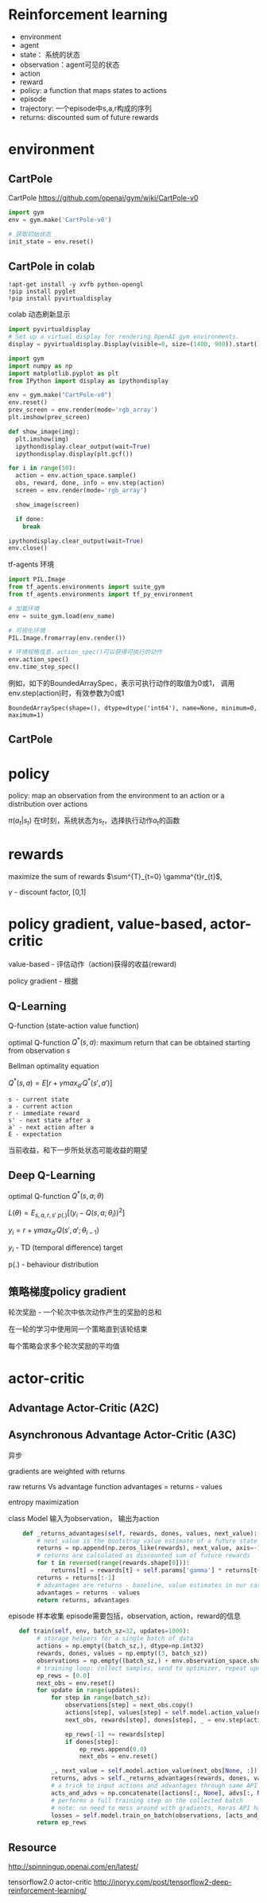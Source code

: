 
# Reinforcement learning

- environment
- agent
- state： 系统的状态
- observation：agent可见的状态
- action
- reward
- policy: a function that maps states to actions
- episode
- trajectory: 一个episode中s,a,r构成的序列
- returns: discounted sum of future rewards

# environment

## CartPole
CartPole https://github.com/openai/gym/wiki/CartPole-v0
```python
import gym
env = gym.make('CartPole-v0')

# 获取初始状态
init_state = env.reset()
```



## CartPole in colab 
```
!apt-get install -y xvfb python-opengl
!pip install pyglet
!pip install pyvirtualdisplay
```

colab 动态刷新显示
```python
import pyvirtualdisplay
# Set up a virtual display for rendering OpenAI gym environments.
display = pyvirtualdisplay.Display(visible=0, size=(1400, 900)).start()

import gym
import numpy as np
import matplotlib.pyplot as plt
from IPython import display as ipythondisplay

env = gym.make("CartPole-v0")
env.reset()
prev_screen = env.render(mode='rgb_array')
plt.imshow(prev_screen)

def show_image(img):
  plt.imshow(img)
  ipythondisplay.clear_output(wait=True)
  ipythondisplay.display(plt.gcf())

for i in range(50):
  action = env.action_space.sample()
  obs, reward, done, info = env.step(action)
  screen = env.render(mode='rgb_array')

  show_image(screen)

  if done:
    break

ipythondisplay.clear_output(wait=True)
env.close()
```

tf-agents 环境
```python
import PIL.Image
from tf_agents.environments import suite_gym
from tf_agents.environments import tf_py_environment

# 加载环境
env = suite_gym.load(env_name)

# 可视化环境
PIL.Image.fromarray(env.render())

# 环境规格信息，action_spec()可以获得可执行的动作
env.action_spec()
env.time_step_spec()
```
例如，如下的BoundedArraySpec，表示可执行动作的取值为0或1， 调用env.step(action)时，有效参数为0或1
```
BoundedArraySpec(shape=(), dtype=dtype('int64'), name=None, minimum=0, maximum=1)
```

## CartPole



# policy
policy: map an observation from the environment to an action or a distribution over actions

$\pi(a_t|s_t)$ 在t时刻，系统状态为$s_t$，选择执行动作$a_t$的函数



# rewards
maximize the sum of rewards $\sum^{T}_{t=0} \gamma^{t}r_{t}$, 

$\gamma$ - discount factor, [0,1]

# policy gradient, value-based, actor-critic
value-based - 评估动作（action)获得的收益(reward)

policy gradient - 根据


## Q-Learning
Q-function (state-action value function)

optimal Q-function $Q^{*}(s, a)$: maximum return that can be obtained starting from observation $s$

Bellman optimality equation

$Q^{*}(s, a) = E [ r + \gamma max_{a'}Q^*(s', a')]$

```
s - current state
a - current action
r - immediate reward
s' - next state after a
a' - next action after a
E - expectation 
```

当前收益，和下一步所处状态可能收益的期望


## Deep Q-Learning

optimal Q-function $Q^{*}(s, a; \theta)$

$L(\theta) = E_{s,a,r,s' ~p(.)}[(y_i - Q(s,a;\theta_i))^2]$ 

$y_i = r + \gamma max_{a'}Q(s', a';\theta_{i-1})$

$y_i$ - TD (temporal difference) target

p(.) -  behaviour distribution

## 策略梯度policy gradient

轮次奖励 - 一个轮次中依次动作产生的奖励的总和

在一轮的学习中使用同一个策略直到该轮结束

每个策略会求多个轮次奖励的平均值


# actor-critic

## Advantage Actor-Critic (A2C)
## Asynchronous Advantage Actor-Critic (A3C)
异步

gradients are weighted with returns

raw returns Vs advantage function
advantages = returns - values

entropy maximization

class Model
输入为observation， 输出为action


```python
    def _returns_advantages(self, rewards, dones, values, next_value):
        # next_value is the bootstrap value estimate of a future state (the critic)
        returns = np.append(np.zeros_like(rewards), next_value, axis=-1)
        # returns are calculated as discounted sum of future rewards
        for t in reversed(range(rewards.shape[0])):
            returns[t] = rewards[t] + self.params['gamma'] * returns[t+1] * (1-dones[t])
        returns = returns[:-1]
        # advantages are returns - baseline, value estimates in our case
        advantages = returns - values
        return returns, advantages
```

episode 样本收集
episode需要包括，observation, action，reward的信息


```python
   def train(self, env, batch_sz=32, updates=1000):
        # storage helpers for a single batch of data
        actions = np.empty((batch_sz,), dtype=np.int32)
        rewards, dones, values = np.empty((3, batch_sz))
        observations = np.empty((batch_sz,) + env.observation_space.shape)
        # training loop: collect samples, send to optimizer, repeat updates times
        ep_rews = [0.0]
        next_obs = env.reset()
        for update in range(updates):
            for step in range(batch_sz):
                observations[step] = next_obs.copy()
                actions[step], values[step] = self.model.action_value(next_obs[None, :])
                next_obs, rewards[step], dones[step], _ = env.step(actions[step])

                ep_rews[-1] += rewards[step]
                if dones[step]:
                    ep_rews.append(0.0)
                    next_obs = env.reset()

            _, next_value = self.model.action_value(next_obs[None, :])
            returns, advs = self._returns_advantages(rewards, dones, values, next_value)
            # a trick to input actions and advantages through same API
            acts_and_advs = np.concatenate([actions[:, None], advs[:, None]], axis=-1)
            # performs a full training step on the collected batch
            # note: no need to mess around with gradients, Keras API handles it
            losses = self.model.train_on_batch(observations, [acts_and_advs, returns])
        return ep_rews
```



## Resource
http://spinningup.openai.com/en/latest/

tensorflow2.0 actor-critic
http://inoryy.com/post/tensorflow2-deep-reinforcement-learning/